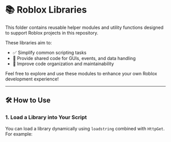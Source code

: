 # 📚 Roblox Libraries

This folder contains reusable helper modules and utility functions designed to support Roblox projects in this repository.

These libraries aim to:

- ✅ Simplify common scripting tasks  
- 🔄 Provide shared code for GUIs, events, and data handling  
- 🧩 Improve code organization and maintainability  

Feel free to explore and use these modules to enhance your own Roblox development experience!

---

## 🛠 How to Use

### 1. Load a Library into Your Script

You can load a library dynamically using `loadstring` combined with `HttpGet`. For example:
